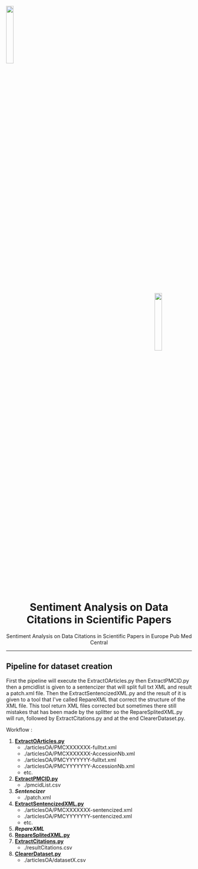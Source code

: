 <a name="top"></a>
<div class="row">
  <div class="column">
    <img align="left" width="20%" height="20%" src="https://github.com/0AlphaZero0/Sentiment-Analysis-EuropePMC/blob/master/Logbook%20%26%20Notes/EMBL-EBI-logo.png">
  </div>
  <div class="column">
    <img align="right" width="20%" height="20%" src="https://github.com/0AlphaZero0/Sentiment-Analysis-EuropePMC/blob/master/Logbook%20%26%20Notes/europepmc.png">
  </div>
</div>
&nbsp;  &nbsp;  &nbsp;  
<h1 align="center">Sentiment Analysis on Data Citations in Scientific Papers</h1>
<p align="center">Sentiment Analysis on Data Citations in Scientific Papers in Europe Pub Med Central</p>

______________________________________________________________________

## Pipeline for dataset creation

First the pipeline will execute the ExtractOArticles.py then ExtractPMCID.py then a pmcidlist is given to a sentencizer that will split full txt XML and result a patch.xml file. Then the ExtractSentencizedXML.py and the result of it is given to a tool that I've called RepareXML that correct the structure of the XML file. This tool return XML files corrected but sometimes there still mistakes that has been made by the splitter so the RepareSplitedXML.py will run, followed by ExtractCitations.py and at the end ClearerDataset.py.

Workflow :
1. **[ExtractOArticles.py](https://github.com/0AlphaZero0/Sentiment-Analysis-Data-Citation-EuropePMC/blob/master/Pipeline%20Dataset%20Creation/1-ExtractOArticles.py)**
    * ./articlesOA/PMCXXXXXXX-fulltxt.xml
    * ./articlesOA/PMCXXXXXXX-AccessionNb.xml
    * ./articlesOA/PMCYYYYYYY-fulltxt.xml
    * ./articlesOA/PMCYYYYYYY-AccessionNb.xml
    * etc.
2. **[ExtractPMCID.py](https://github.com/0AlphaZero0/Sentiment-Analysis-Data-Citation-EuropePMC/blob/master/Pipeline%20Dataset%20Creation/2a-ExtractPMCID.py)**
    * ./pmcidList.csv
3. ***Sentencizer***
    * ./patch.xml
4. **[ExtractSentencizedXML.py](https://github.com/0AlphaZero0/Sentiment-Analysis-Data-Citation-EuropePMC/blob/master/Pipeline%20Dataset%20Creation/4-ExtractSentencizedXML.py)**
    * ./articlesOA/PMCXXXXXXX-sentencized.xml
    * ./articlesOA/PMCYYYYYYY-sentencized.xml
    * etc.
5. ***RepareXML***
6. **[RepareSplitedXML.py](https://github.com/0AlphaZero0/Sentiment-Analysis-Data-Citation-EuropePMC/blob/master/Pipeline%20Dataset%20Creation/6-RepareSplitedXML.py)**
7. **[ExtractCitations.py](https://github.com/0AlphaZero0/Sentiment-Analysis-Data-Citation-EuropePMC/blob/master/Pipeline%20Dataset%20Creation/7a-ExtractCitations.py)**
    * ./resultCitations.csv
8. **[ClearerDataset.py](https://github.com/0AlphaZero0/Sentiment-Analysis-Data-Citation-EuropePMC/blob/master/Pipeline%20Dataset%20Creation/8-ClearerDataset.py)**
    * ./articlesOA/datasetX.csv
